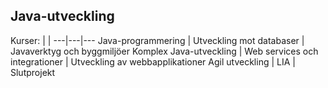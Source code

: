 ## Java-utveckling

Kurser: | |
---|---|---
Java-programmering | Utveckling mot databaser | Javaverktyg och byggmiljöer
Komplex Java-utveckling | Web services och integrationer | Utveckling av webbapplikationer
Agil utveckling | LIA | Slutprojekt

<!--
Here are some ideas to get you started:

- 🔭 I’m currently working on ...
- 🌱 I’m currently learning ...
- 👯 I’m looking to collaborate on ...
- 🤔 I’m looking for help with ...
- 💬 Ask me about ...
- 📫 How to reach me: ...
- 😄 Pronouns: ...
- ⚡ Fun fact: ...
-->
